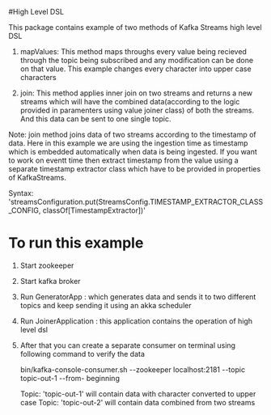 #High Level DSL

This package contains example of two methods of Kafka Streams high level DSL

1. mapValues:
This method maps throughs every value being recieved through the topic being subscribed
and any modification can be done on that value. This example changes every character into upper case characters

2. join:
This method applies inner join on two streams and returns a new streams which will have the combined data(according to the logic provided in paramenters using value joiner class) of both the streams.
And this data can be sent to one single topic.

Note: join method joins data of two streams according to the timestamp of data. Here in this example we are using the ingestion time as timestamp which is embedded automatically when data is being ingested.
If you want to work on eventt time then extract timestamp from the value using a separate timestamp extractor class which have to be provided in properties of KafkaStreams.

Syntax: 'streamsConfiguration.put(StreamsConfig.TIMESTAMP_EXTRACTOR_CLASS_CONFIG, classOf[TimestampExtractor])'

# To run this example

1. Start zookeeper
2. Start kafka broker
3. Run GeneratorApp : which generates data and sends it to two different topics and keep sending it using an akka scheduler
4. Run JoinerApplication : this application contains the operation of high level dsl
5. After that you can create a separate consumer on terminal using following command to verify the data

   bin/kafka-console-consumer.sh --zookeeper localhost:2181 --topic topic-out-1 --from- beginning

   Topic: 'topic-out-1' will contain data with character converted to upper case
   Topic: 'topic-out-2' will contain data combined from two streams 